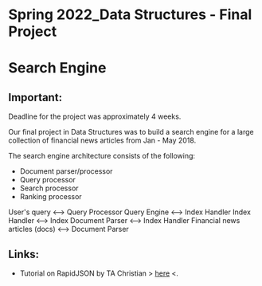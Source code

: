 # Spring 2022_Data Structures - Final Project
# Search Engine

## Important:

Deadline for the project was approximately 4 weeks.

Our final project in Data Structures was to build a search engine
for a large collection of financial news articles from Jan - May 2018.

The search engine architecture consists of the following:
- Document parser/processor
- Query processor
- Search processor
- Ranking processor

User's query <--> Query Processor
Query Engine <--> Index Handler
Index Handler <--> Index
Document Parser <--> Index Handler
Financial news articles (docs) <--> Document Parser

## Links:

- Tutorial on RapidJSON by TA Christian > [here](https://github.com/Gouldilocks/rapidTutorial) <. 
